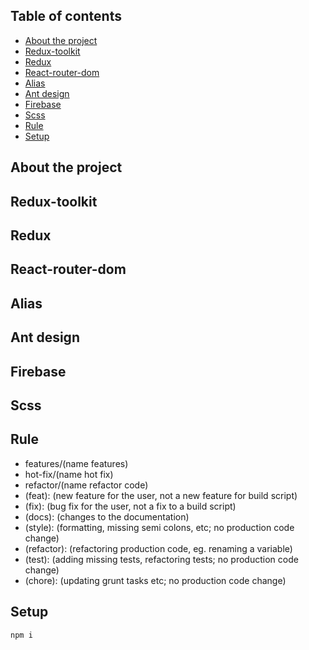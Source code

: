 ## Table of contents

- [About the project](#about-the-project)
- [Redux-toolkit](#redux-toolkit)
- [Redux](#redux)
- [React-router-dom](#react-router-dom)
- [Alias](#alias)
- [Ant design](#ant-design)
- [Firebase](#firebase)
- [Scss](#scss)
- [Rule](#rule)
- [Setup](#setup)

## About the project

## Redux-toolkit

## Redux

## React-router-dom

## Alias

## Ant design

## Firebase

## Scss

## Rule

- features/(name features)
- hot-fix/(name hot fix)
- refactor/(name refactor code)
- (feat): (new feature for the user, not a new feature for build script)
- (fix): (bug fix for the user, not a fix to a build script)
- (docs): (changes to the documentation)
- (style): (formatting, missing semi colons, etc; no production code change)
- (refactor): (refactoring production code, eg. renaming a variable)
- (test): (adding missing tests, refactoring tests; no production code change)
- (chore): (updating grunt tasks etc; no production code change)

## Setup

```sh
npm i
```
